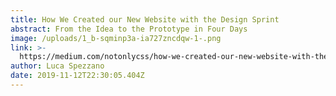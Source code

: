 ```yaml
---
title: How We Created our New Website with the Design Sprint
abstract: From the Idea to the Prototype in Four Days
image: /uploads/1_b-sqminp3a-ia727zncdqw-1-.png
link: >-
  https://medium.com/notonlycss/how-we-created-our-new-website-with-the-design-sprint-5a8d8aff94e8?source=friends_link&sk=a7e49b22945b375d73de4dad2f5fec12
author: Luca Spezzano
date: 2019-11-12T22:30:05.404Z
---
```


